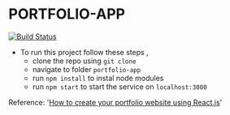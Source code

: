 # PORTFOLIO-APP
[![Build Status](https://travis-ci.org/dbarochiya/me.svg?branch=master)](https://travis-ci.org/dbarochiya/me)


- To run this project follow these steps ,
  - clone the repo using `git clone`
  - navigate to folder `portfolio-app`
  - run `npm install` to instal node modules
  - run `npm start` to start the service on `localhost:3000`

Reference: '[How to create your portfolio website using React.js](https://medium.freecodecamp.org/portfolio-app-using-react-618814e35843)'
